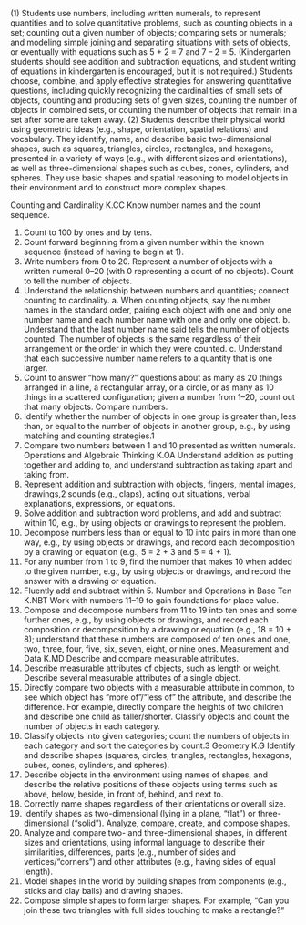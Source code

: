 (1) Students use numbers, including written numerals, to represent quantities and to solve quantitative problems, such as
counting objects in a set; counting out a given number of objects; comparing sets or numerals; and modeling simple joining
and separating situations with sets of objects, or eventually with equations such as 5 + 2 = 7 and 7 – 2 = 5. (Kindergarten
students should see addition and subtraction equations, and student writing of equations in kindergarten is encouraged,
but it is not required.) Students choose, combine, and apply effective strategies for answering quantitative questions,
including quickly recognizing the cardinalities of small sets of objects, counting and producing sets of given sizes, counting
the number of objects in combined sets, or counting the number of objects that remain in a set after some are taken away.
(2) Students describe their physical world using geometric ideas (e.g., shape, orientation, spatial relations) and vocabulary.
They identify, name, and describe basic two-dimensional shapes, such as squares, triangles, circles, rectangles, and
hexagons, presented in a variety of ways (e.g., with different sizes and orientations), as well as three-dimensional shapes
such as cubes, cones, cylinders, and spheres. They use basic shapes and spatial reasoning to model objects in their
environment and to construct more complex shapes.

Counting and Cardinality K.CC
Know number names and the count sequence.
1. Count to 100 by ones and by tens.
2. Count forward beginning from a given number within the known sequence (instead of having to begin at 1).
3. Write numbers from 0 to 20. Represent a number of objects with a written numeral 0–20 (with 0 representing a count of no
objects).
Count to tell the number of objects.
4. Understand the relationship between numbers and quantities; connect counting to cardinality.
a. When counting objects, say the number names in the standard order, pairing each object with one and only one number
name and each number name with one and only one object.
b. Understand that the last number name said tells the number of objects counted. The number of objects is the same
regardless of their arrangement or the order in which they were counted.
c. Understand that each successive number name refers to a quantity that is one larger.
5. Count to answer “how many?” questions about as many as 20 things arranged in a line, a rectangular array, or a circle, or
as many as 10 things in a scattered configuration; given a number from 1–20, count out that many objects.
Compare numbers.
6. Identify whether the number of objects in one group is greater than, less than, or equal to the number of objects in another
group, e.g., by using matching and counting strategies.1
7. Compare two numbers between 1 and 10 presented as written numerals.
Operations and Algebraic Thinking K.OA
Understand addition as putting together and adding to, and understand subtraction as taking apart and taking
from.
1. Represent addition and subtraction with objects, fingers, mental images, drawings,2
 sounds (e.g., claps), acting out
situations, verbal explanations, expressions, or equations.
2. Solve addition and subtraction word problems, and add and subtract within 10, e.g., by using objects or drawings to
represent the problem.
3. Decompose numbers less than or equal to 10 into pairs in more than one way, e.g., by using objects or drawings, and
record each decomposition by a drawing or equation (e.g., 5 = 2 + 3 and 5 = 4 + 1).
4. For any number from 1 to 9, find the number that makes 10 when added to the given number, e.g., by using objects or
drawings, and record the answer with a drawing or equation.
5. Fluently add and subtract within 5.
Number and Operations in Base Ten K.NBT
Work with numbers 11–19 to gain foundations for place value.
1. Compose and decompose numbers from 11 to 19 into ten ones and some further ones, e.g., by using objects or drawings,
and record each composition or decomposition by a drawing or equation (e.g., 18 = 10 + 8); understand that these
numbers are composed of ten ones and one, two, three, four, five, six, seven, eight, or nine ones.
Measurement and Data K.MD
Describe and compare measurable attributes.
1. Describe measurable attributes of objects, such as length or weight. Describe several measurable attributes of a single
object.
2. Directly compare two objects with a measurable attribute in common, to see which object has “more of”/“less of” the
attribute, and describe the difference. For example, directly compare the heights of two children and describe one child as
taller/shorter.
Classify objects and count the number of objects in each category.
3. Classify objects into given categories; count the numbers of objects in each category and sort the categories by count.3
Geometry K.G
Identify and describe shapes (squares, circles, triangles, rectangles, hexagons, cubes, cones, cylinders, and
spheres).
1. Describe objects in the environment using names of shapes, and describe the relative positions of these objects using
terms such as above, below, beside, in front of, behind, and next to.
2. Correctly name shapes regardless of their orientations or overall size.
3. Identify shapes as two-dimensional (lying in a plane, “flat”) or three-dimensional (“solid”).
Analyze, compare, create, and compose shapes.
4. Analyze and compare two- and three-dimensional shapes, in different sizes and orientations, using informal language
to describe their similarities, differences, parts (e.g., number of sides and vertices/“corners”) and other attributes
(e.g., having sides of equal length).
5. Model shapes in the world by building shapes from components (e.g., sticks and clay balls) and drawing shapes.
6. Compose simple shapes to form larger shapes. For example, “Can you join these two triangles with full sides touching to
make a rectangle?”